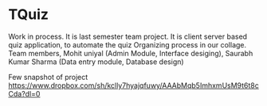 # TQuiz
Work in process. It is last semester team project. It is client server based quiz application, to automate the quiz Organizing process in our collage. Team members, Mohit uniyal (Admin Module, Interface desiging), Saurabh Kumar Sharma (Data entry module, Database design)

Few snapshot of project
https://www.dropbox.com/sh/kclly7hyajqfuwy/AAAbMqb5ImhxmUsM9t6t8cCda?dl=0
